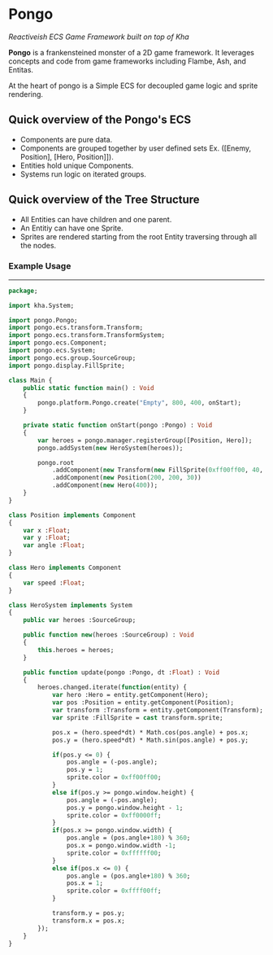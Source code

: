 # Pongo  
_Reactiveish ECS Game Framework built on top of Kha_

**Pongo** is a frankensteined monster of a 2D game framework. It leverages concepts and code from game frameworks including Flambe, Ash, and Entitas. 

At the heart of pongo is a Simple ECS for decoupled game logic and sprite rendering.

## Quick overview of the Pongo's ECS
- Components are pure data.
- Components are grouped together by user defined sets Ex. ([Enemy, Position], [Hero, Position]]).
- Entities hold unique Components.
- Systems run logic on iterated groups.

## Quick overview of the Tree Structure
- All Entities can have children and one parent.
- An Entitiy can have one Sprite.
- Sprites are rendered starting from the root Entity traversing through all the nodes.


### Example Usage
---
```haxe
package;

import kha.System;

import pongo.Pongo;
import pongo.ecs.transform.Transform;
import pongo.ecs.transform.TransformSystem;
import pongo.ecs.Component;
import pongo.ecs.System;
import pongo.ecs.group.SourceGroup;
import pongo.display.FillSprite;

class Main {
    public static function main() : Void
    {
        pongo.platform.Pongo.create("Empty", 800, 400, onStart);
    }

    private static function onStart(pongo :Pongo) : Void
    {
        var heroes = pongo.manager.registerGroup([Position, Hero]);
        pongo.addSystem(new HeroSystem(heroes));

        pongo.root
            .addComponent(new Transform(new FillSprite(0xff00ff00, 40, 40)))
            .addComponent(new Position(200, 200, 30))
            .addComponent(new Hero(400));
    }
}

class Position implements Component
{
    var x :Float;
    var y :Float;
    var angle :Float;
}

class Hero implements Component
{
    var speed :Float;
}

class HeroSystem implements System
{
    public var heroes :SourceGroup;

    public function new(heroes :SourceGroup) : Void
    {
        this.heroes = heroes;
    }

    public function update(pongo :Pongo, dt :Float) : Void
    {
        heroes.changed.iterate(function(entity) {
            var hero :Hero = entity.getComponent(Hero);
            var pos :Position = entity.getComponent(Position);
            var transform :Transform = entity.getComponent(Transform);
            var sprite :FillSprite = cast transform.sprite;

            pos.x = (hero.speed*dt) * Math.cos(pos.angle) + pos.x;
            pos.y = (hero.speed*dt) * Math.sin(pos.angle) + pos.y;

            if(pos.y <= 0) {
                pos.angle = (-pos.angle);
                pos.y = 1;
                sprite.color = 0xff00ff00;
            }
            else if(pos.y >= pongo.window.height) {
                pos.angle = (-pos.angle);
                pos.y = pongo.window.height - 1;
                sprite.color = 0xff0000ff;
            }
            if(pos.x >= pongo.window.width) {
                pos.angle = (pos.angle+180) % 360;
                pos.x = pongo.window.width -1;
                sprite.color = 0xffffff00;
            }
            else if(pos.x <= 0) {
                pos.angle = (pos.angle+180) % 360;
                pos.x = 1;
                sprite.color = 0xffff00ff;
            }

            transform.y = pos.y;
            transform.x = pos.x;
        });
    }
}
```
